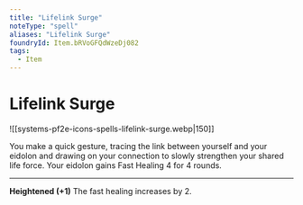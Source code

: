 ```yaml
---
title: "Lifelink Surge"
noteType: "spell"
aliases: "Lifelink Surge"
foundryId: Item.bRVoGFQdWzeDj082
tags:
  - Item
---
```


# Lifelink Surge
![[systems-pf2e-icons-spells-lifelink-surge.webp|150]]

You make a quick gesture, tracing the link between yourself and your eidolon and drawing on your connection to slowly strengthen your shared life force. Your eidolon gains Fast Healing 4 for 4 rounds.

* * *

**Heightened (+1)** The fast healing increases by 2.
